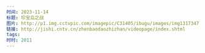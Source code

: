 ```yaml
---
时间: 2023-11-14
标题: 珍宝岛之战
图片: http://p1.img.cctvpic.com/imagepic/C31405/ibugu/images/img1317347058402292.jpg
链接: http://jishi.cntv.cn/zhenbaodaozhizhan/videopage/index.shtml
tags: 
时时: 2011
---
```





